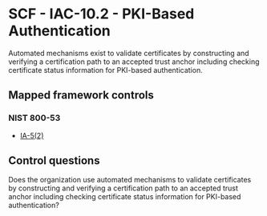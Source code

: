 # SCF - IAC-10.2 - PKI-Based Authentication
Automated mechanisms exist to validate certificates by constructing and verifying a certification path to an accepted trust anchor including checking certificate status information for PKI-based authentication.
## Mapped framework controls
### NIST 800-53
- [IA-5(2)](../nist80053/ia-5-2.md)
  
## Control questions
Does the organization use automated mechanisms to validate certificates by constructing and verifying a certification path to an accepted trust anchor including checking certificate status information for PKI-based authentication?
  